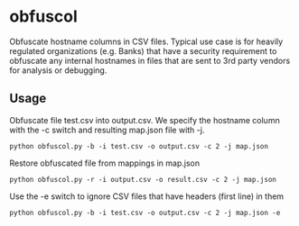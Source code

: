 obfuscol
=======

Obfuscate hostname columns in CSV files. Typical use case is for heavily regulated organizations (e.g. Banks) that have a security requirement to obfuscate any internal hostnames in files that are sent to 3rd party vendors for analysis or debugging.


Usage
-----

Obfuscate file test.csv into output.csv. We specify the hostname column with the -c switch and resulting map.json file with -j.

    python obfuscol.py -b -i test.csv -o output.csv -c 2 -j map.json

Restore obfuscated file from mappings in map.json

    python obfuscol.py -r -i output.csv -o result.csv -c 2 -j map.json

Use the -e switch to ignore CSV files that have headers (first line) in them

    python obfuscol.py -b -i test.csv -o output.csv -c 2 -j map.json -e



